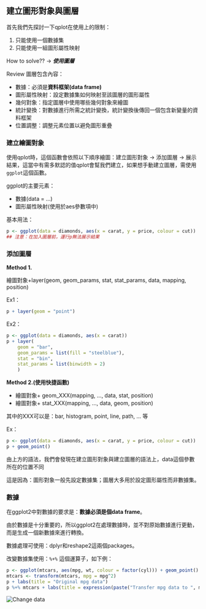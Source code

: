 ## 建立圖形對象與圖層

首先我們先探討一下qplot在使用上的限制：

1. 只能使用一個數據集
2. 只能使用一組圖形屬性映射

How to solve?? → **_使用圖層_**

Review 圖層包含內容：
+ 數據：必須是**資料框架(data frame)**
+ 圖形屬性映射：設定數據集如何映射至該圖層的圖形屬性
+ 幾何對象：指定圖層中使用哪些幾何對象來繪圖
+ 統計變換：對數據進行所需之統計變換，統計變換後傳回一個包含新變量的資料框架
+ 位置調整：調整元素位置以避免圖形重疊

### 建立繪圖對象
使用qplot時，這個函數會依照以下順序繪圖：建立圖形對象 → 添加圖層 → 展示結果，這當中有需多默認的值qplot會幫我們建立，如果想手動建立圖層，需使用``````ggplot``````這個函數。

ggplot的主要元素：
+ 數據(data = ...)
+ 圖形屬性映射(使用於aes參數項中)

基本用法：
```r
p <- ggplot(data = diamonds, aes(x = carat, y = price, colour = cut))
## 注意：在加入圖層前，運行p無法展示結果
```
### 添加圖層

**Method 1.**

繪圖對象+layer(geom, geom_params, stat, stat_params, data, mapping, position)

Ex1：
```r
p + layer(geom = "point")
```

Ex2：
```r
p <- ggplot(data = diamonds, aes(x = carat))
p + layer(
    geom = "bar",
    geom_params = list(fill = "steelblue"),
    stat = "bin",
    stat_params = list(binwidth = 2)
    )
```

**Method 2.(使用快捷函數)**

+ 繪圖對象+ geom_XXX(mapping, ..., data, stat, position)
+ 繪圖對象+ stat_XXX(mapping, ..., data, geom, position)

其中的XXX可以是：bar, histogram, point, line, path, ... 等

Ex：
```r
p <- ggplot(data = diamonds, aes(x = carat, y = price, colour = cut))
p + geom_point()
```
由上方的語法，我們會發現在建立圖形對象與建立圖層的語法上，data這個參數所在的位置不同

這是因為：圖形對象一般先設定數據集；圖層大多用於設定圖形屬性而非數據集。

### 數據
在ggplot2中對數據的要求是：**數據必須是個data frame**。

由於數據是十分重要的，所以ggplot2在處理數據時，並不對原始數據進行更動，而是生成一個新數據來進行轉換。

數據處理可使用：dplyr和reshape2這兩個packages。

改變數據集使用：``````%+%`````` 這個運算子，如下例：

```r
p <- ggplot(mtcars, aes(mpg, wt, colour = factor(cyl))) + geom_point()
mtcars <- transform(mtcars, mpg = mpg^2)
p + labs(title = "Original mpg data")
p %+% mtcars + labs(title = expression(paste("Transfer mpg data to ", mpg^2, sep = "")))
```
![Change data](https://github.com/Carlhank/ggplot2-note/blob/master/ggplot_figure/layer/change%20data.png)

